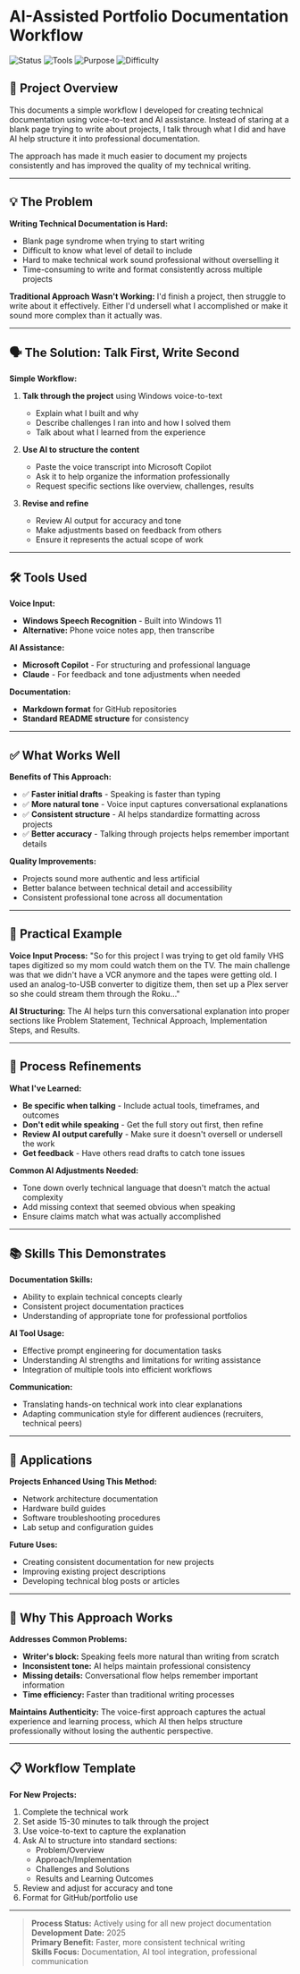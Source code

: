 # AI-Assisted Portfolio Documentation Workflow

![Status](https://img.shields.io/badge/Status-Active_Process-brightgreen?style=flat-square)
![Tools](https://img.shields.io/badge/Tools-Voice_to_Text_+_AI-blue?style=flat-square)
![Purpose](https://img.shields.io/badge/Purpose-Documentation-orange?style=flat-square)
![Difficulty](https://img.shields.io/badge/Difficulty-Basic-green?style=flat-square)

## 🎯 Project Overview

This documents a simple workflow I developed for creating technical documentation using voice-to-text and AI assistance. Instead of staring at a blank page trying to write about projects, I talk through what I did and have AI help structure it into professional documentation.

The approach has made it much easier to document my projects consistently and has improved the quality of my technical writing.

---

## 💡 The Problem

**Writing Technical Documentation is Hard:**
- Blank page syndrome when trying to start writing
- Difficult to know what level of detail to include
- Hard to make technical work sound professional without overselling it
- Time-consuming to write and format consistently across multiple projects

**Traditional Approach Wasn't Working:**
I'd finish a project, then struggle to write about it effectively. Either I'd undersell what I accomplished or make it sound more complex than it actually was.

---

## 🗣️ The Solution: Talk First, Write Second

**Simple Workflow:**
1. **Talk through the project** using Windows voice-to-text
   - Explain what I built and why
   - Describe challenges I ran into and how I solved them
   - Talk about what I learned from the experience

2. **Use AI to structure the content**
   - Paste the voice transcript into Microsoft Copilot
   - Ask it to help organize the information professionally
   - Request specific sections like overview, challenges, results

3. **Revise and refine**
   - Review AI output for accuracy and tone
   - Make adjustments based on feedback from others
   - Ensure it represents the actual scope of work

---

## 🛠️ Tools Used

**Voice Input:**
- **Windows Speech Recognition** - Built into Windows 11
- **Alternative:** Phone voice notes app, then transcribe

**AI Assistance:**
- **Microsoft Copilot** - For structuring and professional language
- **Claude** - For feedback and tone adjustments when needed

**Documentation:**
- **Markdown format** for GitHub repositories
- **Standard README structure** for consistency

---

## ✅ What Works Well

**Benefits of This Approach:**
- ✅ **Faster initial drafts** - Speaking is faster than typing
- ✅ **More natural tone** - Voice input captures conversational explanations
- ✅ **Consistent structure** - AI helps standardize formatting across projects
- ✅ **Better accuracy** - Talking through projects helps remember important details

**Quality Improvements:**
- Projects sound more authentic and less artificial
- Better balance between technical detail and accessibility
- Consistent professional tone across all documentation

---

## 📝 Practical Example

**Voice Input Process:**
"So for this project I was trying to get old family VHS tapes digitized so my mom could watch them on the TV. The main challenge was that we didn't have a VCR anymore and the tapes were getting old. I used an analog-to-USB converter to digitize them, then set up a Plex server so she could stream them through the Roku..."

**AI Structuring:**
The AI helps turn this conversational explanation into proper sections like Problem Statement, Technical Approach, Implementation Steps, and Results.

---

## 🔧 Process Refinements

**What I've Learned:**
- **Be specific when talking** - Include actual tools, timeframes, and outcomes
- **Don't edit while speaking** - Get the full story out first, then refine
- **Review AI output carefully** - Make sure it doesn't oversell or undersell the work
- **Get feedback** - Have others read drafts to catch tone issues

**Common AI Adjustments Needed:**
- Tone down overly technical language that doesn't match the actual complexity
- Add missing context that seemed obvious when speaking
- Ensure claims match what was actually accomplished

---

## 📚 Skills This Demonstrates

**Documentation Skills:**
- Ability to explain technical concepts clearly
- Consistent project documentation practices
- Understanding of appropriate tone for professional portfolios

**AI Tool Usage:**
- Effective prompt engineering for documentation tasks
- Understanding AI strengths and limitations for writing assistance
- Integration of multiple tools into efficient workflows

**Communication:**
- Translating hands-on technical work into clear explanations
- Adapting communication style for different audiences (recruiters, technical peers)

---

## 🚀 Applications

**Projects Enhanced Using This Method:**
- Network architecture documentation
- Hardware build guides
- Software troubleshooting procedures
- Lab setup and configuration guides

**Future Uses:**
- Creating consistent documentation for new projects
- Improving existing project descriptions
- Developing technical blog posts or articles

---

## 💭 Why This Approach Works

**Addresses Common Problems:**
- **Writer's block:** Speaking feels more natural than writing from scratch
- **Inconsistent tone:** AI helps maintain professional consistency
- **Missing details:** Conversational flow helps remember important information
- **Time efficiency:** Faster than traditional writing processes

**Maintains Authenticity:**
The voice-first approach captures the actual experience and learning process, which AI then helps structure professionally without losing the authentic perspective.

---

## 📋 Workflow Template

**For New Projects:**
1. Complete the technical work
2. Set aside 15-30 minutes to talk through the project
3. Use voice-to-text to capture the explanation
4. Ask AI to structure into standard sections:
   - Problem/Overview
   - Approach/Implementation  
   - Challenges and Solutions
   - Results and Learning Outcomes
5. Review and adjust for accuracy and tone
6. Format for GitHub/portfolio use

---

> **Process Status:** Actively using for all new project documentation  
> **Development Date:** 2025  
> **Primary Benefit:** Faster, more consistent technical writing  
> **Skills Focus:** Documentation, AI tool integration, professional communication